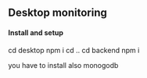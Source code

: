 ## Desktop monitoring

#### Install and setup

cd desktop
npm i
cd ..
cd backend
npm i

you have to install also monogodb
